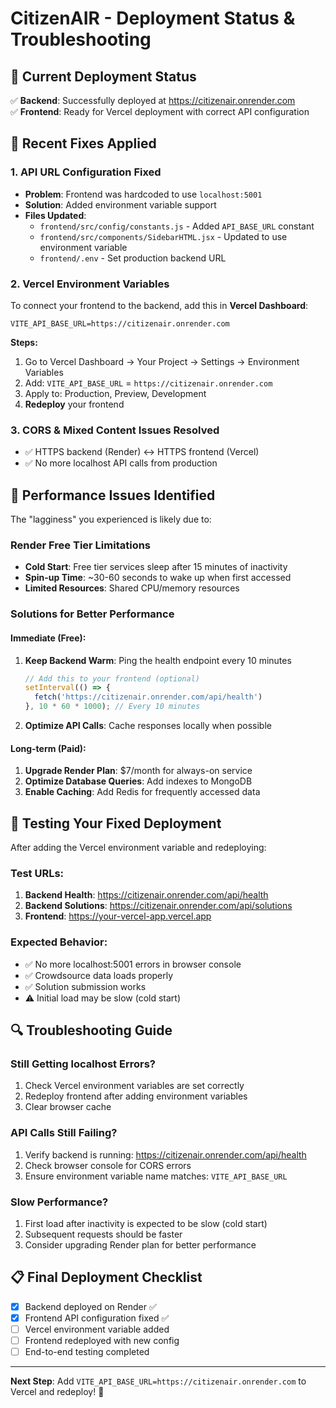 # CitizenAIR - Deployment Status & Troubleshooting

## 🎉 **Current Deployment Status**

✅ **Backend**: Successfully deployed at https://citizenair.onrender.com  
✅ **Frontend**: Ready for Vercel deployment with correct API configuration  

## 🔧 **Recent Fixes Applied**

### 1. **API URL Configuration Fixed**
- **Problem**: Frontend was hardcoded to use `localhost:5001`
- **Solution**: Added environment variable support
- **Files Updated**:
  - `frontend/src/config/constants.js` - Added `API_BASE_URL` constant
  - `frontend/src/components/SidebarHTML.jsx` - Updated to use environment variable
  - `frontend/.env` - Set production backend URL

### 2. **Vercel Environment Variables**
To connect your frontend to the backend, add this in **Vercel Dashboard**:

```env
VITE_API_BASE_URL=https://citizenair.onrender.com
```

**Steps:**
1. Go to Vercel Dashboard → Your Project → Settings → Environment Variables
2. Add: `VITE_API_BASE_URL` = `https://citizenair.onrender.com`
3. Apply to: Production, Preview, Development
4. **Redeploy** your frontend

### 3. **CORS & Mixed Content Issues Resolved**
- ✅ HTTPS backend (Render) ↔ HTTPS frontend (Vercel)
- ✅ No more localhost API calls from production

## 🚨 **Performance Issues Identified**

The "lagginess" you experienced is likely due to:

### **Render Free Tier Limitations**
- **Cold Start**: Free tier services sleep after 15 minutes of inactivity
- **Spin-up Time**: ~30-60 seconds to wake up when first accessed
- **Limited Resources**: Shared CPU/memory resources

### **Solutions for Better Performance**

#### **Immediate (Free):**
1. **Keep Backend Warm**: Ping the health endpoint every 10 minutes
   ```javascript
   // Add this to your frontend (optional)
   setInterval(() => {
     fetch('https://citizenair.onrender.com/api/health')
   }, 10 * 60 * 1000); // Every 10 minutes
   ```

2. **Optimize API Calls**: Cache responses locally when possible

#### **Long-term (Paid):**
1. **Upgrade Render Plan**: $7/month for always-on service
2. **Optimize Database Queries**: Add indexes to MongoDB
3. **Enable Caching**: Add Redis for frequently accessed data

## 🧪 **Testing Your Fixed Deployment**

After adding the Vercel environment variable and redeploying:

### **Test URLs:**
1. **Backend Health**: https://citizenair.onrender.com/api/health
2. **Backend Solutions**: https://citizenair.onrender.com/api/solutions
3. **Frontend**: https://your-vercel-app.vercel.app

### **Expected Behavior:**
- ✅ No more localhost:5001 errors in browser console
- ✅ Crowdsource data loads properly
- ✅ Solution submission works
- ⚠️ Initial load may be slow (cold start)

## 🔍 **Troubleshooting Guide**

### **Still Getting localhost Errors?**
1. Check Vercel environment variables are set correctly
2. Redeploy frontend after adding environment variables
3. Clear browser cache

### **API Calls Still Failing?**
1. Verify backend is running: https://citizenair.onrender.com/api/health
2. Check browser console for CORS errors
3. Ensure environment variable name matches: `VITE_API_BASE_URL`

### **Slow Performance?**
1. First load after inactivity is expected to be slow (cold start)
2. Subsequent requests should be faster
3. Consider upgrading Render plan for better performance

## 📋 **Final Deployment Checklist**

- [x] Backend deployed on Render ✅
- [x] Frontend API configuration fixed ✅
- [ ] Vercel environment variable added
- [ ] Frontend redeployed with new config
- [ ] End-to-end testing completed

---

**Next Step**: Add `VITE_API_BASE_URL=https://citizenair.onrender.com` to Vercel and redeploy! 🚀
